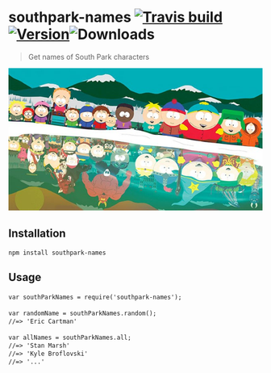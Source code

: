 # southpark-names [![Travis build](https://img.shields.io/travis/johemst/southpark-names.svg)](https://travis-ci.org/johemst/southpark-names) [![Version](https://img.shields.io/npm/v/southpark-names.svg)](https://www.npmjs.com/package/southpark-names)![Downloads](https://img.shields.io/npm/dm/southpark-names.svg)

> Get names of South Park characters

[![Image](southparkimage.jpg)](http://www.geek.com/wp-content/uploads/2015/07/southpark-625x350.jpg)

## Installation

```
npm install southpark-names
```

## Usage

```
var southParkNames = require('southpark-names');

var randomName = southParkNames.random();
//=> 'Eric Cartman'

var allNames = southParkNames.all;
//=> 'Stan Marsh'
//=> 'Kyle Broflovski'
//=> '...'
```
